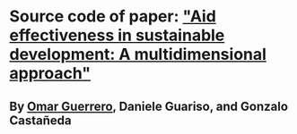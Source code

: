 # Source code of paper: ["Aid effectiveness in sustainable development: A multidimensional approach"](https://doi.org/10.1016/j.worlddev.2023.106256)

## By [Omar Guerrero](https://oguerr.com), Daniele Guariso, and Gonzalo Castañeda




